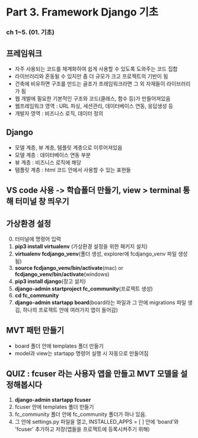 # Part 3. Framework Django 기초
### ch 1~5. (01. 기초)

## 프레임워크
- 자주 사용되는 코드를 체계화하여 쉽게 사용할 수 있도록 도와주는 코드 집합
- 라이브러리와 혼동될 수 있지만 좀 더 규모가 크고 프로젝트의 기반이 됨
- 건축에 비유하면 구조를 만드는 골조가 프레임워크라면 그 외 자재들이 라이브러리가 됨
- 웹 개발에 필요한 기본적인 구조와 코드(클래스, 함수 등)가 만들어져있음
- 웹프레임워크 영역 : URL 파싱, 세션관리, 데이터베이스 연동, 응답생성 등
- 개발자 영역 : 비즈니스 로직, 데이터 정의

## Django
- 모델 계층, 뷰 계층, 템플릿 계층으로 이루어져있음
- 모델 계층 : 데이터베이스 연동 부분
- 뷰 계층 :  비즈니스 로직에 해당
- 템플릿 계층 : html 코드 안에서 사용할 수 있는 표현들

## VS code 사용 -> 학습폴더 만들기, view > terminal 통해 터미널 창 띄우기

## 가상환경 설정 
0. 터미널에 명령어 입력
1. **pip3 install virtualenv** (가상환경 설정을 위한 패키지 설치)
2.  **virtualenv fcdjango_venv**(폴더 생성, explorer에 fcdjango_venv 파일 생성됨) 
3.  **source fcdjango_venv/bin/activate**(mac) or **fcdjango_venv/bin/activate**(windows) 
4.  **pip3 install django**(장고 설치) 
5.  **django-admin startproject fc_community**(프로젝트 생성) 
6.  **cd fc_community** 
7.  **django-admin startapp board**(board라는 파일과 그 안에 migrations 파일 생김, 하나의 프로젝트 안에 여러가지 앱이 들어감) 

## MVT 패턴 만들기
-  board 폴더 안에 templates 폴더 만들기
- model과 view는 startapp 명령어 실행 시 자동으로 만들어짐

## QUIZ : fcuser 라는 사용자 앱을 만들고 MVT 모델을 설정해봅시다
1. **django-admin startapp fcuser**
2.  fcuser 안에 templates 폴더 만들기
3.  fc_community 폴더 안에 fc_community 폴더가 하나 있음.
4. 그 안에 settings.py 파일을 열고, INSTALLED_APPS = [     ] 안에 'board'와 'fcuser' 추가하고 저장(앱들을  프로젝트에 등록시켜주기 위해)


 


<!--stackedit_data:
eyJoaXN0b3J5IjpbLTE1Nzk2ODE0NzFdfQ==
-->